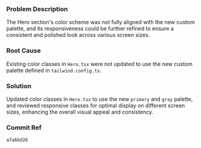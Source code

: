 ### Problem Description
The Hero section's color scheme was not fully aligned with the new custom palette, and its responsiveness could be further refined to ensure a consistent and polished look across various screen sizes.

### Root Cause
Existing color classes in `Hero.tsx` were not updated to use the new custom palette defined in `tailwind.config.ts`.

### Solution
Updated color classes in `Hero.tsx` to use the new `primary` and `gray` palette, and reviewed responsive classes for optimal display on different screen sizes, enhancing the overall visual appeal and consistency.

### Commit Ref
`a7a6bd26`